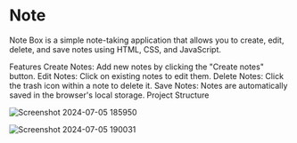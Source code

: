 # Note
Note Box is a simple note-taking application that allows you to create, edit, delete, and save notes using HTML, CSS, and JavaScript.

Features
Create Notes: Add new notes by clicking the "Create notes" button.
Edit Notes: Click on existing notes to edit them.
Delete Notes: Click the trash icon within a note to delete it.
Save Notes: Notes are automatically saved in the browser's local storage.
Project Structure


![Screenshot 2024-07-05 185950](https://github.com/lRennan/Note/assets/94014673/f5e71f85-6877-4cf9-a3d4-c260d6136ebc)


![Screenshot 2024-07-05 190031](https://github.com/lRennan/Note/assets/94014673/c85f9888-c02e-4446-8ab4-814d8ce22a90)
